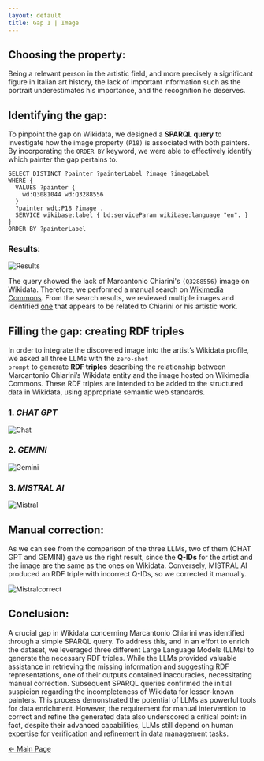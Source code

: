 ```yaml
---
layout: default
title: Gap 1 | Image
---
```


## Choosing the property:

Being a relevant person in the artistic field, and more precisely a significant figure in Italian art history, the lack of important information such as the portrait underestimates his importance, and the recognition he deserves.

## Identifying the gap:

To pinpoint the gap on Wikidata, we designed a **SPARQL query** to investigate how the image property <code class="language-plaintext highlighter-rouge">(P18)</code> is associated with both painters. By incorporating the <code class="language-plaintext highlighter-rouge">ORDER BY</code> keyword, we were able to effectively identify which painter the gap pertains to.

```sparql
SELECT DISTINCT ?painter ?painterLabel ?image ?imageLabel
WHERE {
  VALUES ?painter {
    wd:Q3081044 wd:Q3288556
  }
  ?painter wdt:P18 ?image .
  SERVICE wikibase:label { bd:serviceParam wikibase:language "en". }
}
ORDER BY ?painterLabel
```

### Results: 

![Results](/abremipainters/assets/images/resquerygap1.png)

The query showed the lack of Marcantonio Chiarini's <code class="language-plaintext highlighter-rouge">(Q3288556)</code> image on Wikidata. Therefore, we performed a manual search on <a href="https://commons.wikimedia.org/w/index.php?search=MARCANTONIO+CHIARINI&title=Special%3AMediaSearch&type=image" target="_blank">Wikimedia Commons</a>. From the search results, we reviewed multiple images and identified <a href="https://upload.wikimedia.org/wikipedia/commons/thumb/9/90/Ritratto_di_Marcantonio_Chiarini_%28bulino%29.jpg/640px-Ritratto_di_Marcantonio_Chiarini_%28bulino%29.jpg">one</a> that appears to be related to Chiarini or his artistic work.

## Filling the gap: creating RDF triples

In order to integrate the discovered image into the artist’s Wikidata profile, we asked all three LLMs with the <code class="language-plaintext highlighter-rouge">zero-shot prompt</code> to generate **RDF triples** describing the relationship between Marcantonio Chiarini’s Wikidata entity and the image hosted on Wikimedia Commons. These RDF triples are intended to be added to the structured data in Wikidata, using appropriate semantic web standards.

### 1. *CHAT GPT*

![Chat](/abremipainters/assets/images/RDFTRIPLES1.png)
   
### 2. *GEMINI*
   
![Gemini](/abremipainters/assets/images/RDFTRIPLES2.jpg) 
   
### 3. *MISTRAL AI*

![Mistral](/abremipainters/assets/images/RDFTRIPLES3.png)

## Manual correction:

As we can see from the comparison of the three LLMs, two of them (CHAT GPT and GEMINI) gave us the right result, since the **Q-IDs** for the artist and the image are the same as the ones on Wikidata. Conversely, MISTRAL AI produced an RDF triple with incorrect Q-IDs, so we corrected it manually.

![Mistralcorrect](/abremipainters/assets/images/RDFTRIPLES4.png)

## Conclusion: 

A crucial gap in Wikidata concerning Marcantonio Chiarini was identified through a simple SPARQL query. To address this, and in an effort to enrich the dataset, we leveraged three different Large Language Models (LLMs) to generate the necessary RDF triples. While the LLMs provided valuable assistance in retrieving the missing information and suggesting RDF representations, one of their outputs contained inaccuracies, necessitating manual correction.
Subsequent SPARQL queries confirmed the initial suspicion regarding the incompleteness of Wikidata for lesser-known painters. This process demonstrated the potential of LLMs as powerful tools for data enrichment. However, the requirement for manual intervention to correct and refine the generated data also underscored a critical point: in fact, despite their advanced capabilities, LLMs still depend on human expertise for verification and refinement in data management tasks.

[← Main Page](./)
